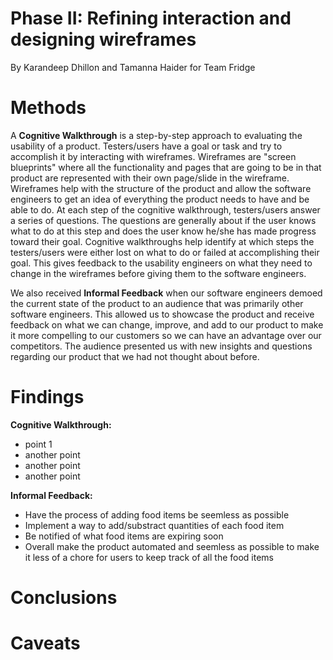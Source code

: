 # Phase II: Refining interaction and designing wireframes

By Karandeep Dhillon and Tamanna Haider for Team Fridge


# Methods
A **Cognitive Walkthrough** is a step-by-step approach to evaluating the usability of a product. Testers/users have a goal or task and try to accomplish it by interacting with wireframes. Wireframes are "screen blueprints" where all the functionality and pages that are going to be in that product are represented with their own page/slide in the wireframe. Wireframes help with the structure of the product and allow the software engineers to get an idea of everything the product needs to have and be able to do. At each step of the cognitive walkthrough, testers/users answer a series of questions. The questions are generally about if the user knows what to do at this step and does the user know he/she has made progress toward their goal. Cognitive walkthroughs help identify at which steps the testers/users were either lost on what to do or failed at accomplishing their goal. This gives feedback to the usability engineers on what they need to change in the wireframes before giving them to the software engineers. 

We also received **Informal Feedback** when our software engineers demoed the current state of the product to an audience that was primarily other software engineers. This allowed us to showcase the product and receive feedback on what we can change, improve, and add to our product to make it more compelling to our customers so we can have an advantage over our competitors. The audience presented us with new insights and questions regarding our product that we had not thought about before. 

# Findings
 **Cognitive Walkthrough:**
*  point 1
*  another point
*  another point
*  another point

 **Informal Feedback:**
*  Have the process of adding food items be seemless as possible
*  Implement a way to add/substract quantities of each food item
*  Be notified of what food items are expiring soon
*  Overall make the product automated and seemless as possible to make it less of a chore for users to keep track of all the food items

# Conclusions

 

# Caveats
  
